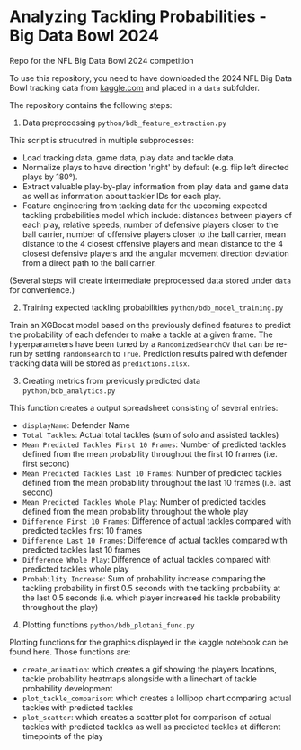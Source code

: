 # Analyzing Tackling Probabilities - Big Data Bowl 2024
Repo for the NFL Big Data Bowl 2024 competition

To use this repository, you need to have downloaded the 2024 NFL Big Data Bowl tracking data from [kaggle.com](https://www.kaggle.com/competitions/nfl-big-data-bowl-2024/) and placed in a `data` subfolder.

The repository contains the following steps:

1. Data preprocessing `python/bdb_feature_extraction.py`

This script is strucutred in multiple subprocesses:

- Load tracking data, game data, play data and tackle data.
- Normalize plays to have direction 'right' by default (e.g. flip left directed plays by 180°).
- Extract valuable play-by-play information from play data and game data as well as information about tackler IDs for each play.
- Feature engineering from tacking data for the upcoming expected tackling probabilities model which include: distances between players of each play, relative speeds, number of defensive players closer to the ball carrier, number of offensive players closer to the ball carrier, mean distance to the 4 closest offensive players and mean distance to the 4 closest defensive players and the angular movement direction deviation from a direct path to the ball carrier.

(Several steps will create intermediate preprocessed data stored under `data` for convenience.)

2. Training expected tackling probabilities `python/bdb_model_training.py`

Train an XGBoost model based on the previously defined features to predict the probability of each defender to make a tackle at a given frame. The hyperparameters have been tuned by a `RandomizedSearchCV` that can be re-run by setting `randomsearch` to `True`. Prediction results paired with defender tracking data will be stored as `predictions.xlsx`.

3. Creating metrics from previously predicted data `python/bdb_analytics.py`

This function creates a output spreadsheet consisting of several entries:

- `displayName`: Defender Name
- `Total Tackles`: Actual total tackles (sum of solo and assisted tackles)
- `Mean Predicted Tackles First 10 Frames`: Number of predicted tackles defined from the mean probability throughout the first 10 frames (i.e. first second)
- `Mean Predicted Tackles Last 10 Frames`: Number of predicted tackles defined from the mean probability throughout the last 10 frames (i.e. last second)
- `Mean Predicted Tackles Whole Play`: Number of predicted tackles defined from the mean probability throughout the whole play
- `Difference First 10 Frames`: Difference of actual tackles compared with predicted tackles first 10 frames
- `Difference Last 10 Frames`: Difference of actual tackles compared with predicted tackles last 10 frames
- `Difference Whole Play`: Difference of actual tackles compared with predicted tackles whole play
- `Probability Increase`: Sum of probability increase comparing the tackling probability in first 0.5 seconds with the tackling probability at the last 0.5 seconds (i.e. which player increased his tackle probability throughout the play)
  
4. Plotting functions `python/bdb_plotani_func.py`

Plotting functions for the graphics displayed in the kaggle notebook can be found here. Those functions are:

- `create_animation`: which creates a gif showing the players locations, tackle probability heatmaps alongside with a linechart of tackle probability development
- `plot_tackle_comparison`: which creates a lollipop chart comparing actual tackles with predicted tackles
- `plot_scatter`: which creates a scatter plot for comparison of actual tackles with predicted tackles as well as predicted tackles at different timepoints of the play
